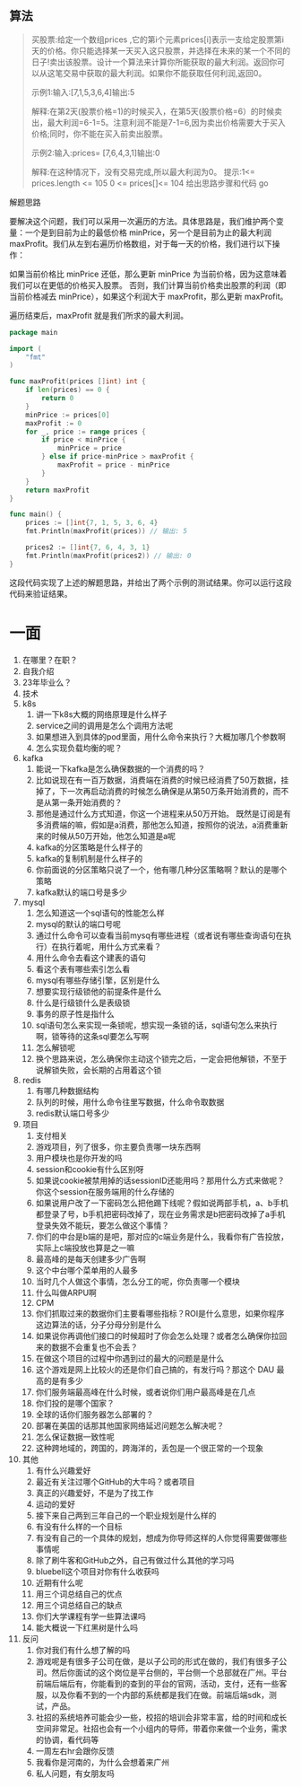 ## 算法
> 买股票:给定一个数组prices ,它的第i个元素prices[i]表示一支给定股票第i天的价格。你只能选择某一天买入这只股票，并选择在未来的某一个不同的日子!卖出该股票。设计一个算法来计算你所能获取的最大利润。返回你可以从这笔交易中获取的最大利润。如果你不能获取任何利润,返回0。
> 
> 示例1:输入:[7,1,5,3,6,4]输出:5
> 
> 解释:在第2天(股票价格=1)的时候买入，在第5天(股票价格=6）的时候卖出，最大利润=6-1=5。注意利润不能是7-1=6,因为卖出价格需要大于买入价格;同时，你不能在买入前卖出股票。
> 
> 示例2:输入:prices= [7,6,4,3,1]输出:0
> 
> 解释:在这种情况下，没有交易完成,所以最大利润为0。
> 提示:1<= prices.length <= 105 0 <= prices[]<= 104
> 给出思路步骤和代码 go

解题思路

要解决这个问题，我们可以采用一次遍历的方法。具体思路是，我们维护两个变量：一个是到目前为止的最低价格 minPrice，另一个是目前为止的最大利润 maxProfit。我们从左到右遍历价格数组，对于每一天的价格，我们进行以下操作：

如果当前价格比 minPrice 还低，那么更新 minPrice 为当前价格，因为这意味着我们可以在更低的价格买入股票。
否则，我们计算当前价格卖出股票的利润（即当前价格减去 minPrice），如果这个利润大于 maxProfit，那么更新 maxProfit。

遍历结束后，maxProfit 就是我们所求的最大利润。
```go
package main

import (
    "fmt"
)

func maxProfit(prices []int) int {
    if len(prices) == 0 {
        return 0
    }
    minPrice := prices[0]
    maxProfit := 0
    for _, price := range prices {
        if price < minPrice {
            minPrice = price
        } else if price-minPrice > maxProfit {
            maxProfit = price - minPrice
        }
    }
    return maxProfit
}

func main() {
    prices := []int{7, 1, 5, 3, 6, 4}
    fmt.Println(maxProfit(prices)) // 输出: 5

    prices2 := []int{7, 6, 4, 3, 1}
    fmt.Println(maxProfit(prices2)) // 输出: 0
}

```
这段代码实现了上述的解题思路，并给出了两个示例的测试结果。你可以运行这段代码来验证结果。
# 一面

1. 在哪里？在职？
2. 自我介绍
3. 23年毕业么？
4. 技术
5. k8s
   1. 讲一下k8s大概的网络原理是什么样子
   2. service之间的调用是怎么个调用方法呢
   3. 如果想进入到具体的pod里面，用什么命令来执行？大概加哪几个参数啊
   4. 怎么实现负载均衡的呢？
6. kafka
   1. 能说一下kafka是怎么确保数据的一个消费的吗？ 
   2. 比如说现在有一百万数据，消费端在消费的时候已经消费了50万数据，挂掉了，下一次再启动消费的时候怎么确保是从第50万条开始消费的，而不是从第一条开始消费的？
   3. 那他是通过什么方式知道，你这一个进程来从50万开始。 既然是订阅是有多消费端的嘛，假如是a消费，那他怎么知道，按照你的说法，a消费重新来的时候从50万开始，他怎么知道是a呢
   4. kafka的分区策略是什么样子的
   5. kafka的复制机制是什么样子的
   6. 你前面说的分区策略只说了一个，他有哪几种分区策略啊？默认的是哪个策略
   7. kafka默认的端口号是多少
7. mysql
   1. 怎么知道这一个sql语句的性能怎么样
   2. mysql的默认的端口号呢
   3. 通过什么命令可以查看当前mysq有哪些进程（或者说有哪些查询语句在执行）在执行着呢，用什么方式来看？
   4. 用什么命令去看这个建表的语句
   5. 看这个表有哪些索引怎么看
   6. mysql有哪些存储引擎，区别是什么
   7.  想要实现行级锁他的前提条件是什么
   8. 什么是行级锁什么是表级锁
   9. 事务的原子性是指什么
   10. sql语句怎么来实现一条锁呢，想实现一条锁的话，sql语句怎么来执行啊，锁等待的这条sql要怎么写啊
   11. 怎么解锁呢
   12. 换个思路来说，怎么确保你主动这个锁完之后，一定会把他解锁，不至于说解锁失败，会长期的占用着这个锁
8. redis
   1. 有哪几种数据结构
   2. 队列的时候，用什么命令往里写数据，什么命令取数据
   3. redis默认端口号多少
9. 项目
   1. 支付相关 
   2. 游戏项目，列了很多，你主要负责哪一块东西啊
   3. 用户模块也是你开发的吗
   4. session和cookie有什么区别呀
   5. 如果说cookie被禁用掉的话sessionID还能用吗？那用什么方式来做呢？你这个session在服务端用的什么存储的
   6.  如果说用户改了一下密码怎么把他踢下线呢？假如说两部手机，a、b手机都登录了号，b手机把密码改掉了，现在业务需求是b把密码改掉了a手机登录失效不能玩，要怎么做这个事情？
   7. 你们的中台是b端的是吧，那对应的c端业务是什么，我看你有广告投放，实际上c端投放也算是之一嘛
   8. 最高峰的是每天创建多少广告啊
   9. 这个中台哪个菜单用的人最多
   10. 当时几个人做这个事情，怎么分工的呢，你负责哪一个模块
   11. 什么叫做ARPU啊
   12. CPM
   13. 你们抓取过来的数据你们主要看哪些指标？ROI是什么意思，如果你程序这边算法的话，分子分母分别是什么
   14. 如果说你再调他们接口的时候超时了你会怎么处理？或者怎么确保你拉回来的数据不会重复也不会丢？
   15. 在做这个项目的过程中你遇到过的最大的问题是是什么
   16. 这个游戏是网上比较火的还是你们自己搞的，有发行吗？那这个 DAU 最高的是有多少
   17. 你们服务端最高峰在什么时候，或者说你们用户最高峰是在几点
   18. 你们投的是哪个国家？
   19. 全球的话你们服务器怎么部署的？
   20. 部署在美国的话那其他国家网络延迟问题怎么解决呢？
   21. 怎么保证数据一致性呢
   22. 这种跨地域的，跨国的，跨海洋的，丢包是一个很正常的一个现象
10. 其他
    1. 有什么兴趣爱好
    2. 最近有关注过哪个GitHub的大牛吗？或者项目
    3. 真正的兴趣爱好，不是为了找工作
    4. 运动的爱好
    5. 接下来自己两到三年自己的一个职业规划是什么样的
    6. 有没有什么样的一个目标
    7. 有没有自己的一个具体的规划，想成为你导师这样的人你觉得需要做哪些事情呢
    8. 除了刷牛客和GitHub之外，自己有做过什么其他的学习吗
    9. bluebell这个项目对你有什么收获吗
    10. 近期有什么呢
    11. 用三个词总结自己的优点
    12. 用三个词总结自己的缺点
    13. 你们大学课程有学一些算法课吗
    14. 能大概说一下红黑树是什么吗
11. 反问
    1. 你对我们有什么想了解的吗
    2. 游戏呢是有很多子公司在做，是以子公司的形式在做的，我们有很多子公司。然后你面试的这个岗位是平台侧的，平台侧一个总部就在广州。平台前端后端后有，你能看到的查到的平台的官网，活动，支付，还有一些客服，以及你看不到的一个内部的系统都是我们在做。前端后端sdk，测试，产品。
    3. 社招的系统培养可能会少一些，校招的培训会非常丰富，给的时间和成长空间非常足。社招也会有一个小组内的导师，带着你来做一个业务，需求的协调，看代码等
    4. 一周左右hr会跟你反馈
    5. 我看你是河南的，为什么会想着来广州
    6. 私人问题，有女朋友吗
